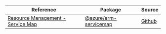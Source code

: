 | Reference | Package | Source |
|---|---|---|
|[Resource Management - Service Map](arm-servicemap-readme.md)|[@azure/arm-servicemap](https://www.npmjs.com/package/@azure/arm-servicemap)|[Github](https://github.com/Azure/azure-sdk-for-js/blob/main/sdk/service-map/arm-servicemap)|
